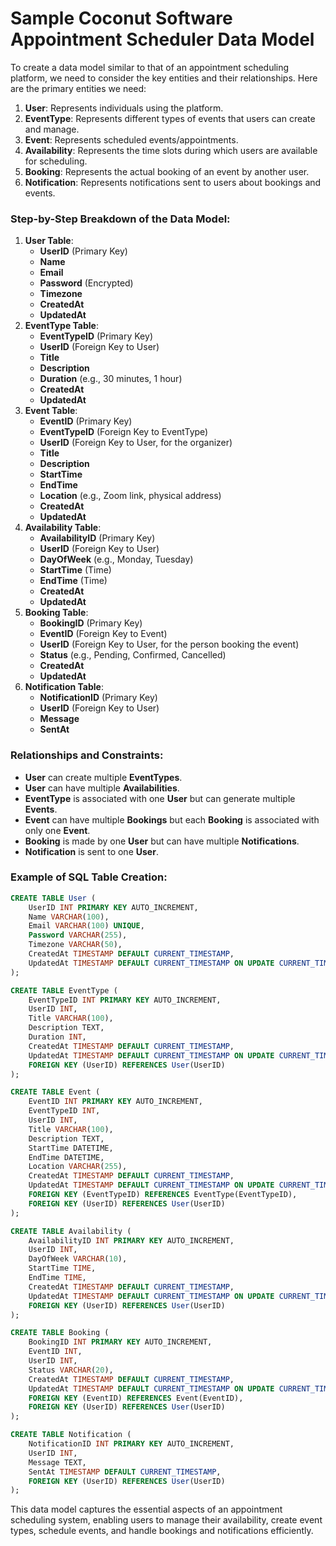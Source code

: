 # Sample Coconut Software Appointment Scheduler Data Model

To create a data model similar to that of an appointment scheduling platform, we need to consider the key entities and their relationships. Here are the primary entities we need:

1. **User**: Represents individuals using the platform.
2. **EventType**: Represents different types of events that users can create and manage.
3. **Event**: Represents scheduled events/appointments.
4. **Availability**: Represents the time slots during which users are available for scheduling.
5. **Booking**: Represents the actual booking of an event by another user.
6. **Notification**: Represents notifications sent to users about bookings and events.
### Step-by-Step Breakdown of the Data Model:
1. **User Table**:
    - **UserID** (Primary Key)
    - **Name**
    - **Email**
    - **Password** (Encrypted)
    - **Timezone**
    - **CreatedAt**
    - **UpdatedAt**
2. **EventType Table**:
    - **EventTypeID** (Primary Key)
    - **UserID** (Foreign Key to User)
    - **Title**
    - **Description**
    - **Duration** (e.g., 30 minutes, 1 hour)
    - **CreatedAt**
    - **UpdatedAt**
3. **Event Table**:
    - **EventID** (Primary Key)
    - **EventTypeID** (Foreign Key to EventType)
    - **UserID** (Foreign Key to User, for the organizer)
    - **Title**
    - **Description**
    - **StartTime**
    - **EndTime**
    - **Location** (e.g., Zoom link, physical address)
    - **CreatedAt**
    - **UpdatedAt**
4. **Availability Table**:
    - **AvailabilityID** (Primary Key)
    - **UserID** (Foreign Key to User)
    - **DayOfWeek** (e.g., Monday, Tuesday)
    - **StartTime** (Time)
    - **EndTime** (Time)
    - **CreatedAt**
    - **UpdatedAt**
5. **Booking Table**:
    - **BookingID** (Primary Key)
    - **EventID** (Foreign Key to Event)
    - **UserID** (Foreign Key to User, for the person booking the event)
    - **Status** (e.g., Pending, Confirmed, Cancelled)
    - **CreatedAt**
    - **UpdatedAt**
6. **Notification Table**:
    - **NotificationID** (Primary Key)
    - **UserID** (Foreign Key to User)
    - **Message**
    - **SentAt**
### Relationships and Constraints:
- **User** can create multiple **EventTypes**.
- **User** can have multiple **Availabilities**.
- **EventType** is associated with one **User** but can generate multiple **Events**.
- **Event** can have multiple **Bookings** but each **Booking** is associated with only one **Event**.
- **Booking** is made by one **User** but can have multiple **Notifications**.
- **Notification** is sent to one **User**.
### Example of SQL Table Creation:
```sql
CREATE TABLE User (
    UserID INT PRIMARY KEY AUTO_INCREMENT,
    Name VARCHAR(100),
    Email VARCHAR(100) UNIQUE,
    Password VARCHAR(255),
    Timezone VARCHAR(50),
    CreatedAt TIMESTAMP DEFAULT CURRENT_TIMESTAMP,
    UpdatedAt TIMESTAMP DEFAULT CURRENT_TIMESTAMP ON UPDATE CURRENT_TIMESTAMP
);

CREATE TABLE EventType (
    EventTypeID INT PRIMARY KEY AUTO_INCREMENT,
    UserID INT,
    Title VARCHAR(100),
    Description TEXT,
    Duration INT,
    CreatedAt TIMESTAMP DEFAULT CURRENT_TIMESTAMP,
    UpdatedAt TIMESTAMP DEFAULT CURRENT_TIMESTAMP ON UPDATE CURRENT_TIMESTAMP,
    FOREIGN KEY (UserID) REFERENCES User(UserID)
);

CREATE TABLE Event (
    EventID INT PRIMARY KEY AUTO_INCREMENT,
    EventTypeID INT,
    UserID INT,
    Title VARCHAR(100),
    Description TEXT,
    StartTime DATETIME,
    EndTime DATETIME,
    Location VARCHAR(255),
    CreatedAt TIMESTAMP DEFAULT CURRENT_TIMESTAMP,
    UpdatedAt TIMESTAMP DEFAULT CURRENT_TIMESTAMP ON UPDATE CURRENT_TIMESTAMP,
    FOREIGN KEY (EventTypeID) REFERENCES EventType(EventTypeID),
    FOREIGN KEY (UserID) REFERENCES User(UserID)
);

CREATE TABLE Availability (
    AvailabilityID INT PRIMARY KEY AUTO_INCREMENT,
    UserID INT,
    DayOfWeek VARCHAR(10),
    StartTime TIME,
    EndTime TIME,
    CreatedAt TIMESTAMP DEFAULT CURRENT_TIMESTAMP,
    UpdatedAt TIMESTAMP DEFAULT CURRENT_TIMESTAMP ON UPDATE CURRENT_TIMESTAMP,
    FOREIGN KEY (UserID) REFERENCES User(UserID)
);

CREATE TABLE Booking (
    BookingID INT PRIMARY KEY AUTO_INCREMENT,
    EventID INT,
    UserID INT,
    Status VARCHAR(20),
    CreatedAt TIMESTAMP DEFAULT CURRENT_TIMESTAMP,
    UpdatedAt TIMESTAMP DEFAULT CURRENT_TIMESTAMP ON UPDATE CURRENT_TIMESTAMP,
    FOREIGN KEY (EventID) REFERENCES Event(EventID),
    FOREIGN KEY (UserID) REFERENCES User(UserID)
);

CREATE TABLE Notification (
    NotificationID INT PRIMARY KEY AUTO_INCREMENT,
    UserID INT,
    Message TEXT,
    SentAt TIMESTAMP DEFAULT CURRENT_TIMESTAMP,
    FOREIGN KEY (UserID) REFERENCES User(UserID)
);
```
This data model captures the essential aspects of an appointment scheduling system, enabling users to manage their availability, create event types, schedule events, and handle bookings and notifications efficiently.

